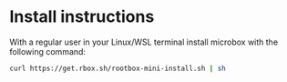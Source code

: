 # Install instructions

With a regular user in your Linux/WSL terminal install microbox with the following command:

```sh
curl https://get.rbox.sh/rootbox-mini-install.sh | sh
```

